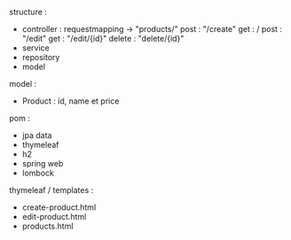 
structure : 

- controller : 
     requestmapping -> "products/"
     post : "/create"
     get : /
     post : "/edit"
     get : "/edit/{id}"
     delete : "delete/{id}"
- service
- repository
- model

model : 

- Product : id, name et price

pom : 

- jpa data
- thymeleaf
- h2
- spring web
- lombock


thymeleaf / templates : 

- create-product.html
- edit-product.html
- products.html